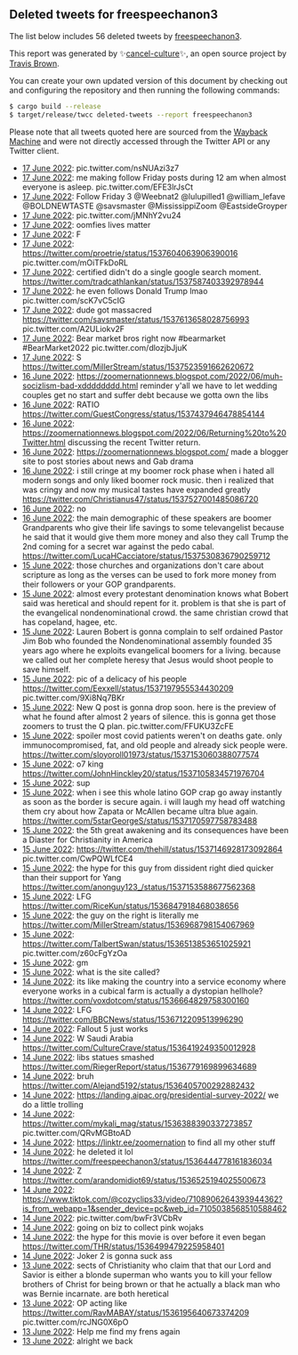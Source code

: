 ## Deleted tweets for freespeechanon3

The list below includes 56 deleted tweets by
[freespeechanon3](https://twitter.com/freespeechanon3).



This report was generated by ✨[cancel-culture](https://github.com/travisbrown/cancel-culture)✨,
an open source project by [Travis Brown](https://twitter.com/travisbrown).

You can create your own updated version of this document by checking out and configuring the
repository and then running the following commands:

```bash
$ cargo build --release
$ target/release/twcc deleted-tweets --report freespeechanon3
```

Please note that all tweets quoted here are sourced from the
[Wayback Machine](https://web.archive.org) and were not directly accessed through the Twitter API or
any Twitter client.

* [17 June 2022](https://web.archive.org/web/20220617064027/https://twitter.com/freespeechanon3/status/1537685991082889218): pic.twitter.com/nsNUAzi3z7 <!--1537685991082889218-->
* [17 June 2022](https://web.archive.org/web/20220617062523/https://twitter.com/freespeechanon3/status/1537682683140227072): me making follow Friday posts during 12 am when almost everyone is asleep. pic.twitter.com/EFE3lrJsCt <!--1537682683140227072-->
* [17 June 2022](https://web.archive.org/web/20220617061859/https://twitter.com/freespeechanon3/status/1537681148914147328): Follow Friday 3  @Weebnat2    @lulupilled1    @william_lefave   @BOLDNEWTASTE   @savsmaster   @MississippiZoom   @EastsideGroyper <!--1537681148914147328-->
* [17 June 2022](https://web.archive.org/web/20220617060640/https://twitter.com/freespeechanon3/status/1537678010584793088): pic.twitter.com/jMNhY2vu24 <!--1537678010584793088-->
* [17 June 2022](https://web.archive.org/web/20220617055519/https://twitter.com/freespeechanon3/status/1537675180260085761): oomfies lives matter <!--1537675180260085761-->
* [17 June 2022](https://web.archive.org/web/20220617055212/https://twitter.com/freespeechanon3/status/1537674388115439616): F <!--1537674388115439616-->
* [17 June 2022](https://web.archive.org/web/20220617054237/https://twitter.com/freespeechanon3/status/1537671920925163527): https://twitter.com/proetrie/status/1537604063906390016  pic.twitter.com/mOiTFkDoRL <!--1537671920925163527-->
* [17 June 2022](https://web.archive.org/web/20220617051636/https://twitter.com/freespeechanon3/status/1537665409113006080): certified didn't do a single google search moment. https://twitter.com/tradcathlankan/status/1537587403392978944 <!--1537665409113006080-->
* [17 June 2022](https://web.archive.org/web/20220617020723/https://twitter.com/freespeechanon3/status/1537617708958859265): he even follows Donald Trump lmao pic.twitter.com/scK7vC5cIG <!--1537617708958859265-->
* [17 June 2022](https://web.archive.org/web/20220617015709/https://twitter.com/freespeechanon3/status/1537615194263797762): dude got massacred  https://twitter.com/savsmaster/status/1537613658028756993  pic.twitter.com/A2ULiokv2F <!--1537615194263797762-->
* [17 June 2022](https://web.archive.org/web/20220617005710/https://twitter.com/freespeechanon3/status/1537599998552162306): Bear market bros right now  #bearmarket   #BearMarket2022  pic.twitter.com/dlozjbJjuK <!--1537599998552162306-->
* [17 June 2022](https://web.archive.org/web/20220617005557/https://twitter.com/freespeechanon3/status/1537599693592465408): S https://twitter.com/MillerStream/status/1537523591662620672 <!--1537599693592465408-->
* [16 June 2022](https://web.archive.org/web/20220616233927/https://twitter.com/freespeechanon3/status/1537579815586480128): https://zoomernationnews.blogspot.com/2022/06/muh-socizlism-bad-xdddddddd.html   reminder y'all we have to let wedding couples get no start and suffer debt because we gotta own the libs <!--1537579815586480128-->
* [16 June 2022](https://web.archive.org/web/20220616232231/https://twitter.com/freespeechanon3/status/1537576212343795712): RATIO https://twitter.com/GuestCongress/status/1537437946478854144 <!--1537576212343795712-->
* [16 June 2022](https://web.archive.org/web/20220616231206/https://twitter.com/freespeechanon3/status/1537573436565897216): https://zoomernationnews.blogspot.com/2022/06/Returning%20to%20Twitter.html   discussing the recent Twitter return. <!--1537573436565897216-->
* [16 June 2022](https://web.archive.org/web/20220616224058/https://twitter.com/freespeechanon3/status/1537565752441638912): https://zoomernationnews.blogspot.com/  made a blogger site to post stories about news and Gab drama <!--1537565752441638912-->
* [16 June 2022](https://web.archive.org/web/20220616214257/https://twitter.com/freespeechanon3/status/1537551114492592128): i still cringe at my boomer rock phase when i hated all modern songs and only liked boomer rock music. then i realized that was cringy and now my musical tastes have expanded greatly https://twitter.com/Christianus47/status/1537527001485086720 <!--1537551114492592128-->
* [16 June 2022](https://web.archive.org/web/20220616213643/https://twitter.com/freespeechanon3/status/1537549594233606144): no <!--1537549594233606144-->
* [16 June 2022](https://web.archive.org/web/20220616212158/https://twitter.com/freespeechanon3/status/1537545751273914371): the main demographic of these speakers are boomer Grandparents who give their life savings to some televangelist because he said that it would give them more money and also they call Trump the 2nd coming for a secret war against the pedo cabal. https://twitter.com/LucaHCacciatore/status/1537530836790259712 <!--1537545751273914371-->
* [15 June 2022](https://web.archive.org/web/20220615223635/https://twitter.com/freespeechanon3/status/1537202182872879106): those churches and organizations don't care about scripture as long as the verses can be used to fork more money from their followers or your GOP grandparents. <!--1537202182872879106-->
* [15 June 2022](https://web.archive.org/web/20220615223502/https://twitter.com/freespeechanon3/status/1537201974428504066): almost every protestant denomination knows what Bobert said was heretical and should repent for it. problem is that she is part of the evangelical nondenominational crowd. the same christian crowd that has copeland, hagee, etc. <!--1537201974428504066-->
* [15 June 2022](https://web.archive.org/web/20220615223024/https://twitter.com/freespeechanon3/status/1537200703675965443): Lauren Bobert is gonna complain to self ordained Pastor Jim Bob who founded the Nondenominational assembly founded 35 years ago where he exploits evangelical boomers for a living. because we called out her complete heresy that Jesus would shoot people to save himself. <!--1537200703675965443-->
* [15 June 2022](https://web.archive.org/web/20220615222404/https://twitter.com/freespeechanon3/status/1537199165754728448): pic of a delicacy of his people  https://twitter.com/Eexxell/status/1537197955534430209  pic.twitter.com/9Xi8Nq7BKr <!--1537199165754728448-->
* [15 June 2022](https://web.archive.org/web/20220615214106/https://twitter.com/freespeechanon3/status/1537187826206248961): New Q post is gonna drop soon. here is the preview of what he found after almost 2 years of silence. this is gonna get those zoomers to trust the Q plan. pic.twitter.com/FFUKU3ZcFE <!--1537187826206248961-->
* [15 June 2022](https://web.archive.org/web/20220615212409/https://twitter.com/freespeechanon3/status/1537184063202676736): spoiler most covid patients weren't on deaths gate. only immunocompromised, fat, and old people and already sick people were. https://twitter.com/sloyoroll01973/status/1537153060388077574 <!--1537184063202676736-->
* [15 June 2022](https://web.archive.org/web/20220615205328/https://twitter.com/freespeechanon3/status/1537176283372830722): o7 king https://twitter.com/JohnHinckley20/status/1537105834571976704 <!--1537176283372830722-->
* [15 June 2022](https://web.archive.org/web/20220615204110/https://twitter.com/freespeechanon3/status/1537173176479887360): sup <!--1537173176479887360-->
* [15 June 2022](https://web.archive.org/web/20220615203803/https://twitter.com/freespeechanon3/status/1537171269875015683): when i see this whole latino GOP crap go away instantly as soon as the border is secure again. i will laugh my head off watching them cry about how Zapata or McAllen became ultra blue again. https://twitter.com/5starGeorgeS/status/1537170597758783488 <!--1537171269875015683-->
* [15 June 2022](https://web.archive.org/web/20220615203132/https://twitter.com/freespeechanon3/status/1537170140231606274): the 5th great awakening and its consequences have been a Diaster for Christianity in America <!--1537170140231606274-->
* [15 June 2022](https://web.archive.org/web/20220615194459/https://twitter.com/freespeechanon3/status/1537159061107523584): https://twitter.com/thehill/status/1537146928173092864  pic.twitter.com/CwPQWLfCE4 <!--1537159061107523584-->
* [15 June 2022](https://web.archive.org/web/20220615194048/https://twitter.com/freespeechanon3/status/1537158127396716544): the hype for this guy from dissident right died quicker than their support for Yang https://twitter.com/anonguy123_/status/1537153588677562368 <!--1537158127396716544-->
* [15 June 2022](https://web.archive.org/web/20220615173951/https://twitter.com/freespeechanon3/status/1537127613608730624): LFG https://twitter.com/RiceKun/status/1536847918468038656 <!--1537127613608730624-->
* [15 June 2022](https://web.archive.org/web/20220615173024/https://twitter.com/freespeechanon3/status/1537125182380417025): the guy on the right is literally me https://twitter.com/MillerStream/status/1536968798154067969 <!--1537125182380417025-->
* [15 June 2022](https://web.archive.org/web/20220615155929/https://twitter.com/freespeechanon3/status/1537102288417955840): https://twitter.com/TalbertSwan/status/1536513853651025921  pic.twitter.com/z60cFgYzOa <!--1537102288417955840-->
* [15 June 2022](https://web.archive.org/web/20220615133607/https://twitter.com/freespeechanon3/status/1537066095177306112): gm <!--1537066095177306112-->
* [15 June 2022](https://web.archive.org/web/20220615004540/https://twitter.com/freespeechanon3/status/1536872415292272645): what is the site called? <!--1536872415292272645-->
* [14 June 2022](https://web.archive.org/web/20220614231524/https://twitter.com/freespeechanon3/status/1536849554569666560): its like making the country into a service economy where everyone works in a cubical farm is actually a dystopian hellhole? https://twitter.com/voxdotcom/status/1536664829758300160 <!--1536849554569666560-->
* [14 June 2022](https://web.archive.org/web/20220614231151/https://twitter.com/freespeechanon3/status/1536848735183020034): LFG https://twitter.com/BBCNews/status/1536712209513996290 <!--1536848735183020034-->
* [14 June 2022](https://web.archive.org/web/20220614213458/https://twitter.com/freespeechanon3/status/1536824426821570560): Fallout 5 just works <!--1536824426821570560-->
* [14 June 2022](https://web.archive.org/web/20220614212247/https://twitter.com/freespeechanon3/status/1536821341608886275): W Saudi Arabia https://twitter.com/CultureCrave/status/1536419249350012928 <!--1536821341608886275-->
* [14 June 2022](https://web.archive.org/web/20220614212115/https://twitter.com/freespeechanon3/status/1536820844399321098): libs statues smashed https://twitter.com/RiegerReport/status/1536779169899634689 <!--1536820844399321098-->
* [14 June 2022](https://web.archive.org/web/20220614211415/https://twitter.com/freespeechanon3/status/1536819170708430851): bruh https://twitter.com/Alejand5192/status/1536405700292882432 <!--1536819170708430851-->
* [14 June 2022](https://web.archive.org/web/20220614200900/https://twitter.com/freespeechanon3/status/1536802691682295809): https://landing.aipac.org/presidential-survey-2022/  we do a little trolling <!--1536802691682295809-->
* [14 June 2022](https://web.archive.org/web/20220614174444/https://twitter.com/freespeechanon3/status/1536766461527658499): https://twitter.com/mykali_mag/status/1536388390337273857  pic.twitter.com/QRvMGBtoAD <!--1536766461527658499-->
* [14 June 2022](https://web.archive.org/web/20220614154753/https://twitter.com/freespeechanon3/status/1536736829000626176): https://linktr.ee/zoomernation  to find all my other stuff <!--1536736829000626176-->
* [14 June 2022](https://web.archive.org/web/20220614154519/https://twitter.com/freespeechanon3/status/1536736308953026561): he deleted it lol https://twitter.com/freespeechanon3/status/1536444778161836034 <!--1536736308953026561-->
* [14 June 2022](https://web.archive.org/web/20220614015833/https://twitter.com/freespeechanon3/status/1536528303451938816): Z https://twitter.com/arandomidiot69/status/1536525194025500673 <!--1536528303451938816-->
* [14 June 2022](https://web.archive.org/web/20220614015225/https://twitter.com/freespeechanon3/status/1536526851497156608): https://www.tiktok.com/@cozyclips33/video/7108906264393944362?is_from_webapp=1&sender_device=pc&web_id=7105038568510588462 <!--1536526851497156608-->
* [14 June 2022](https://web.archive.org/web/20220614012626/https://twitter.com/freespeechanon3/status/1536520177990385665): pic.twitter.com/bwFr3VCbRv <!--1536520177990385665-->
* [14 June 2022](https://web.archive.org/web/20220614012449/https://twitter.com/freespeechanon3/status/1536519846854283264): going on biz to collect pink wojaks <!--1536519846854283264-->
* [14 June 2022](https://web.archive.org/web/20220614011608/https://twitter.com/freespeechanon3/status/1536517728986705924): the hype for this movie is over before it even began https://twitter.com/THR/status/1536499479225958401 <!--1536517728986705924-->
* [14 June 2022](https://web.archive.org/web/20220614010038/https://twitter.com/freespeechanon3/status/1536513830569779202): Joker 2 is gonna suck ass <!--1536513830569779202-->
* [13 June 2022](https://web.archive.org/web/20220613203314/https://twitter.com/freespeechanon3/status/1536446325486673920): sects of Christianity who claim that that our Lord and Savior is either a blonde superman who wants you to kill your fellow brothers of Christ for being brown or that he actually a black man who was Bernie incarnate. are both heretical <!--1536446325486673920-->
* [13 June 2022](https://web.archive.org/web/20220613202611/https://twitter.com/freespeechanon3/status/1536444778161836034): OP acting like  https://twitter.com/RavMABAY/status/1536195640673374209  pic.twitter.com/rcJNG0X6pO <!--1536444778161836034-->
* [13 June 2022](https://web.archive.org/web/20220613200622/https://twitter.com/freespeechanon3/status/1536439783718887434): Help me find my frens again <!--1536439783718887434-->
* [13 June 2022](https://web.archive.org/web/20220613200128/https://twitter.com/freespeechanon3/status/1536438586731544577): alright we back <!--1536438586731544577-->
